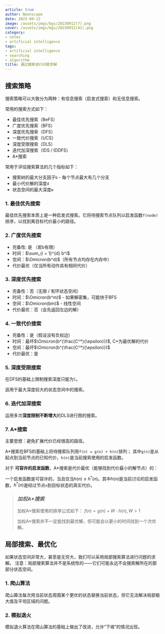```yaml
---
article: true
author: Neonscape
date: 2023-09-12
image: /assets/imgs/bgs/20230912(7).png
cover: /assets/imgs/bgs/20230912(41).png
category: 
- notes
- artificial intelligence
tags:
- artificial intelligence
- searching
- algorithm
title: 通过搜索进行问题求解
---
```


<!-- more -->

## 搜索策略

搜索策略可以大致分为两种：有信息搜索（启发式搜索）和无信息搜索。

常用的搜索方式如下：

- 最佳优先搜索（BeFS）
- 广度优先搜索（BFS）
- 深度优先搜索（DFS）
- 一致代价搜索（UCS）
- 深度受限搜索（DLS）
- 迭代加深搜索（IDS / IDDFS）
- A*搜索

常用于评估搜索算法的几个指标如下：

- 搜索树的最大分支因子`b` - 每个节点最大有几个分支
- 最小代价解的深度`d`
- 状态空间的最大深度`m`

### 1. 最佳优先搜索

最佳优先搜索本质上是一种启发式搜索。它将待搜索节点队列以启发函数`f(node)`排序，以找到离目标代价最小的路径。

### 2. 广度优先搜索

- 完备性: 是 （若b有限）
- 时间：$\sum_{i = 1}^{d} b^i$
- 空间：$\Omicron(b^d)$（所有节点均存在内存中）
- 代价最优（仅当所有动作具有相同代价）

### 3. 深度优先搜索

- 完备性：否（无限 / 有环状态空间）
- 时间：$\Omicron(b^m)$ - 如果解密集，可能快于BFS
- 空间：$\Omicron(bm)$ - 线性空间
- 代价最优：否（会先返回左边的解）

### 4. 一致代价搜索

- 完备性：是（假设没有负权边）
- 时间：最坏$\Omicron(b^{\frac{C^*}{\epsilon}})$, C*为最优解的代价
- 空间：最坏$\Omicron(b^{\frac{C^*}{\epsilon}})$
- 代价最优：是

### 5. 深度受限搜索

在DFS的基础上限制搜索深度只能为`l`。

适用于最大深度较大的状态空间中的搜索。

### 6. 迭代加深搜索

运用多次**深度限制不断增大**的DLS进行图的搜索。

### 7. A*搜索

主要思想：避免扩展代价已经很高的路径。

A*搜索在BFS的基础上将待搜索队列用`f(n) = g(n) + h(n)`排列；
其中`g(n)`是从起点到当前节点的已知代价，`h(n)`是当前搜索使用的启发函数。

对于 **可容许的启发函数**，A*搜索是代价最优（能够找到代价最小的解节点）的：

一个启发函数是可容许的，当且仅当$h(n) \le h^*(n)$。其中$h(n)$是当前讨论的启发函数，$h^*(n)$是经过节点`n`到目标状态的真实代价。

> ### *加权A\*搜索*
>
> 加权A*搜索使用的排序公式如下：
> $f(n) = g(n) + W \cdot h(n), W > 1$
>
> 加权A*搜索并不一定能找到最优解，但可能会以更小的时间找到一个次优解。

## 局部搜索、最优化

如果状态空间非常大，甚至是无穷大，我们可以采用局部搜索算法进行问题的求解。
注意：局部搜索算法并不是系统性的——它们可能永远不会搜索解所在的那部分状态空间。

### 1. 爬山算法
爬山算法每次用当前状态周围某个更优的状态替换当前状态，但它无法解决局部极大值及平坦区域的问题。

### 2. 模拟退火
模拟退火算法在爬山算法的基础上做出了改进，允许“下坡”的情况出现。
